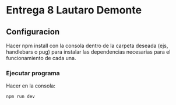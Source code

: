 # Entrega 8 Lautaro Demonte

## Configuracion

Hacer npm install con la consola dentro de la carpeta deseada (ejs, handlebars o pug) para instalar las dependencias necesarias para el funcionamiento de cada una.

### Ejecutar programa

Hacer en la consola:

```sh
npm run dev
```
